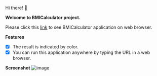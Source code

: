 Hi there! 👋

**Welcome to BMICalculator project.**

Please click this [link] to see BMICalculator application on web browser.

[link]:https://bossuperior.github.io/BMICalculator/

**Features**
- [x] The result is indicated by color.  
- [x] You can run this application anywhere by typing the URL in a web browser.

**Screenshot**
![image](https://github.com/user-attachments/assets/b8a9bb9a-54f0-45e2-90e6-de8e66d0a5c8)

